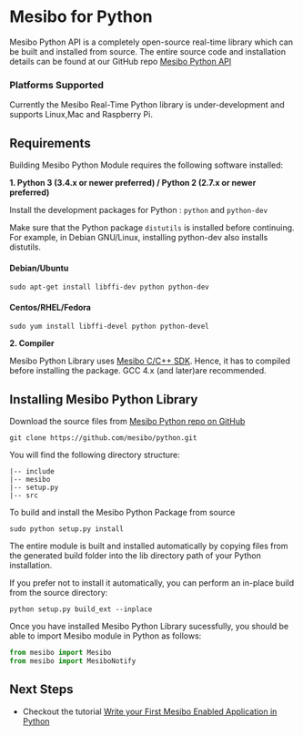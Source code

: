 # Mesibo for Python

Mesibo Python API is a completely open-source real-time library which can be built and installed from source. The entire source code and installation details can be found at our GitHub repo  [Mesibo Python API](https://github.com/mesibo/python)

### Platforms Supported 
Currently the Mesibo Real-Time Python library is under-development and supports Linux,Mac and Raspberry Pi.

## Requirements 

Building Mesibo Python Module requires the following software installed:

**1. Python 3 (3.4.x or newer preferred) / Python 2 (2.7.x or newer preferred)**

Install the development packages for Python : `python` and `python-dev`

Make sure that the Python package `distutils` is installed before continuing. For example, in Debian GNU/Linux, installing python-dev also installs distutils.

#### Debian/Ubuntu
```
sudo apt-get install libffi-dev python python-dev
```
#### Centos/RHEL/Fedora
```
sudo yum install libffi-devel python python-devel 
```

**2. Compiler**

Mesibo Python Library uses [Mesibo C/C++ SDK](https://mesibo.com/documentation/install/linux/). Hence, it has to compiled before installing the package. GCC 4.x (and later)are recommended. 


## Installing Mesibo Python Library


Download the source files from [ Mesibo Python repo on GitHub](https://github.com/mesibo/python)
```
git clone https://github.com/mesibo/python.git
```
You will find the following directory structure:
```
|-- include
|-- mesibo
|-- setup.py
|-- src

```

To build and install the Mesibo Python Package from source
```
sudo python setup.py install

```
The entire module is built and installed automatically by copying files from the generated build folder into the lib directory path of your Python installation.

If you prefer not to install it automatically, you can perform an in-place build from the source directory:
```
python setup.py build_ext --inplace
```

Once you have installed Mesibo Python Library sucessfully, you should be able to import Mesibo module in Python as follows:
```python
from mesibo import Mesibo
from mesibo import MesiboNotify
```


## Next Steps
- Checkout the tutorial [Write your First Mesibo Enabled Application in Python](https://mesibo.com/documentation/tutorials/first-app/python/)
